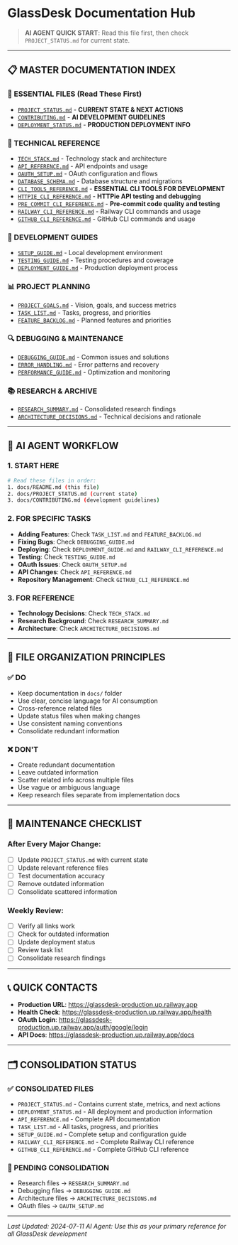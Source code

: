 # GlassDesk Documentation Hub

> **AI AGENT QUICK START**: Read this file first, then check `PROJECT_STATUS.md` for current state.

---

## 📋 **MASTER DOCUMENTATION INDEX**

### **🎯 ESSENTIAL FILES (Read These First)**
- [`PROJECT_STATUS.md`](./PROJECT_STATUS.md) - **CURRENT STATE & NEXT ACTIONS**
- [`CONTRIBUTING.md`](./CONTRIBUTING.md) - **AI DEVELOPMENT GUIDELINES**
- [`DEPLOYMENT_STATUS.md`](./DEPLOYMENT_STATUS.md) - **PRODUCTION DEPLOYMENT INFO**

### **🔧 TECHNICAL REFERENCE**
- [`TECH_STACK.md`](./TECH_STACK.md) - Technology stack and architecture
- [`API_REFERENCE.md`](./API_REFERENCE.md) - API endpoints and usage
- [`OAUTH_SETUP.md`](./OAUTH_SETUP.md) - OAuth configuration and flows
- [`DATABASE_SCHEMA.md`](./DATABASE_SCHEMA.md) - Database structure and migrations
- [`CLI_TOOLS_REFERENCE.md`](./CLI_TOOLS_REFERENCE.md) - **ESSENTIAL CLI TOOLS FOR DEVELOPMENT**
- [`HTTPIE_CLI_REFERENCE.md`](./HTTPIE_CLI_REFERENCE.md) - **HTTPie API testing and debugging**
- [`PRE_COMMIT_CLI_REFERENCE.md`](./PRE_COMMIT_CLI_REFERENCE.md) - **Pre-commit code quality and testing**
- [`RAILWAY_CLI_REFERENCE.md`](./RAILWAY_CLI_REFERENCE.md) - Railway CLI commands and usage
- [`GITHUB_CLI_REFERENCE.md`](./GITHUB_CLI_REFERENCE.md) - GitHub CLI commands and usage

### **🚀 DEVELOPMENT GUIDES**
- [`SETUP_GUIDE.md`](./SETUP_GUIDE.md) - Local development environment
- [`TESTING_GUIDE.md`](./TESTING_GUIDE.md) - Testing procedures and coverage
- [`DEPLOYMENT_GUIDE.md`](./DEPLOYMENT_GUIDE.md) - Production deployment process

### **📊 PROJECT PLANNING**
- [`PROJECT_GOALS.md`](./PROJECT_GOALS.md) - Vision, goals, and success metrics
- [`TASK_LIST.md`](./TASK_LIST.md) - Tasks, progress, and priorities
- [`FEATURE_BACKLOG.md`](./FEATURE_BACKLOG.md) - Planned features and priorities

### **🔍 DEBUGGING & MAINTENANCE**
- [`DEBUGGING_GUIDE.md`](./DEBUGGING_GUIDE.md) - Common issues and solutions
- [`ERROR_HANDLING.md`](./ERROR_HANDLING.md) - Error patterns and recovery
- [`PERFORMANCE_GUIDE.md`](./PERFORMANCE_GUIDE.md) - Optimization and monitoring

### **📚 RESEARCH & ARCHIVE**
- [`RESEARCH_SUMMARY.md`](./RESEARCH_SUMMARY.md) - Consolidated research findings
- [`ARCHITECTURE_DECISIONS.md`](./ARCHITECTURE_DECISIONS.md) - Technical decisions and rationale

---

## 🎯 **AI AGENT WORKFLOW**

### **1. START HERE**
```bash
# Read these files in order:
1. docs/README.md (this file)
2. docs/PROJECT_STATUS.md (current state)
3. docs/CONTRIBUTING.md (development guidelines)
```

### **2. FOR SPECIFIC TASKS**
- **Adding Features**: Check `TASK_LIST.md` and `FEATURE_BACKLOG.md`
- **Fixing Bugs**: Check `DEBUGGING_GUIDE.md`
- **Deploying**: Check `DEPLOYMENT_GUIDE.md` and `RAILWAY_CLI_REFERENCE.md`
- **Testing**: Check `TESTING_GUIDE.md`
- **OAuth Issues**: Check `OAUTH_SETUP.md`
- **API Changes**: Check `API_REFERENCE.md`
- **Repository Management**: Check `GITHUB_CLI_REFERENCE.md`

### **3. FOR REFERENCE**
- **Technology Decisions**: Check `TECH_STACK.md`
- **Research Background**: Check `RESEARCH_SUMMARY.md`
- **Architecture**: Check `ARCHITECTURE_DECISIONS.md`

---

## 📁 **FILE ORGANIZATION PRINCIPLES**

### **✅ DO**
- Keep documentation in `docs/` folder
- Use clear, concise language for AI consumption
- Cross-reference related files
- Update status files when making changes
- Use consistent naming conventions
- Consolidate redundant information

### **❌ DON'T**
- Create redundant documentation
- Leave outdated information
- Scatter related info across multiple files
- Use vague or ambiguous language
- Keep research files separate from implementation docs

---

## 🔄 **MAINTENANCE CHECKLIST**

### **After Every Major Change:**
- [ ] Update `PROJECT_STATUS.md` with current state
- [ ] Update relevant reference files
- [ ] Test documentation accuracy
- [ ] Remove outdated information
- [ ] Consolidate scattered information

### **Weekly Review:**
- [ ] Verify all links work
- [ ] Check for outdated information
- [ ] Update deployment status
- [ ] Review task list
- [ ] Consolidate research findings

---

## 📞 **QUICK CONTACTS**

- **Production URL**: https://glassdesk-production.up.railway.app
- **Health Check**: https://glassdesk-production.up.railway.app/health
- **OAuth Login**: https://glassdesk-production.up.railway.app/auth/google/login
- **API Docs**: https://glassdesk-production.up.railway.app/docs

---

## 🗂️ **CONSOLIDATION STATUS**

### **✅ CONSOLIDATED FILES**
- `PROJECT_STATUS.md` - Contains current state, metrics, and next actions
- `DEPLOYMENT_STATUS.md` - All deployment and production information
- `API_REFERENCE.md` - Complete API documentation
- `TASK_LIST.md` - All tasks, progress, and priorities
- `SETUP_GUIDE.md` - Complete setup and configuration guide
- `RAILWAY_CLI_REFERENCE.md` - Complete Railway CLI reference
- `GITHUB_CLI_REFERENCE.md` - Complete GitHub CLI reference

### **🔄 PENDING CONSOLIDATION**
- Research files → `RESEARCH_SUMMARY.md`
- Debugging files → `DEBUGGING_GUIDE.md`
- Architecture files → `ARCHITECTURE_DECISIONS.md`
- OAuth files → `OAUTH_SETUP.md`

---

*Last Updated: 2024-07-11*
*AI Agent: Use this as your primary reference for all GlassDesk development* 
